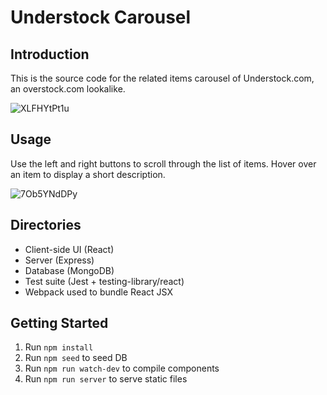# Understock Carousel

## Introduction

This is the source code for the related items carousel of Understock.com, an overstock.com lookalike.

![XLFHYtPt1u](https://user-images.githubusercontent.com/71245868/109920175-c3505280-7c6e-11eb-82b5-a6c76cd64e3e.png)


## Usage
Use the left and right buttons to scroll through the list of items. Hover over an item to display a short description.

![7Ob5YNdDPy](https://user-images.githubusercontent.com/71245868/109920091-a287fd00-7c6e-11eb-9f59-b188a91a602f.gif)


## Directories
* Client-side UI (React)
* Server (Express)
* Database (MongoDB)
* Test suite (Jest + testing-library/react)
* Webpack used to bundle React JSX

## Getting Started
1. Run ```npm install```
2. Run ```npm seed``` to seed DB
3. Run ```npm run watch-dev``` to compile components
4. Run ```npm run server``` to serve static files
